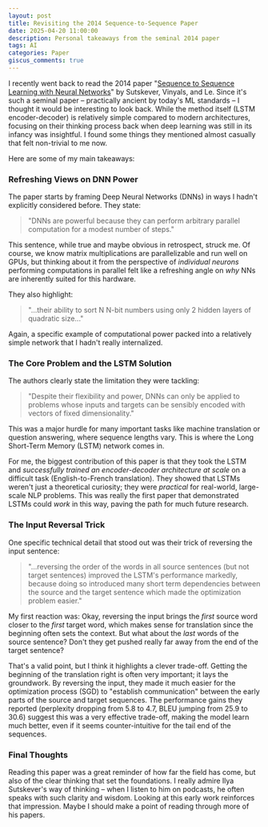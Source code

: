 ```yaml
---
layout: post
title: Revisiting the 2014 Sequence-to-Sequence Paper
date: 2025-04-20 11:00:00
description: Personal takeaways from the seminal 2014 paper
tags: AI
categories: Paper
giscus_comments: true
---
```


I recently went back to read the 2014 paper "[Sequence to Sequence Learning with Neural Networks](https://arxiv.org/abs/1409.3215)" by Sutskever, Vinyals, and Le. Since it's such a seminal paper – practically ancient by today's ML standards – I thought it would be interesting to look back. While the method itself (LSTM encoder-decoder) is relatively simple compared to modern architectures, focusing on their thinking process back when deep learning was still in its infancy was insightful. I found some things they mentioned almost casually that felt non-trivial to me now.

Here are some of my main takeaways:

### Refreshing Views on DNN Power

The paper starts by framing Deep Neural Networks (DNNs) in ways I hadn't explicitly considered before. They state:

> "DNNs are powerful because they can perform arbitrary parallel computation for a modest number of steps."

This sentence, while true and maybe obvious in retrospect, struck me. Of course, we know matrix multiplications are parallelizable and run well on GPUs, but thinking about it from the perspective of *individual neurons* performing computations in parallel felt like a refreshing angle on *why* NNs are inherently suited for this hardware.

They also highlight:

> "...their ability to sort N N-bit numbers using only 2 hidden layers of quadratic size..."

Again, a specific example of computational power packed into a relatively simple network that I hadn't really internalized.

### The Core Problem and the LSTM Solution

The authors clearly state the limitation they were tackling:

> "Despite their flexibility and power, DNNs can only be applied to problems whose inputs and targets can be sensibly encoded with vectors of fixed dimensionality."

This was a major hurdle for many important tasks like machine translation or question answering, where sequence lengths vary. This is where the Long Short-Term Memory (LSTM) network comes in.

For me, the biggest contribution of this paper is that they took the LSTM and *successfully trained an encoder-decoder architecture at scale* on a difficult task (English-to-French translation). They showed that LSTMs weren't just a theoretical curiosity; they were *practical* for real-world, large-scale NLP problems. This was really the first paper that demonstrated LSTMs could *work* in this way, paving the path for much future research.

### The Input Reversal Trick

One specific technical detail that stood out was their trick of reversing the input sentence:

> "...reversing the order of the words in all source sentences (but not target sentences) improved the LSTM's performance markedly, because doing so introduced many short term dependencies between the source and the target sentence which made the optimization problem easier."

My first reaction was: Okay, reversing the input brings the *first* source word closer to the *first* target word, which makes sense for translation since the beginning often sets the context. But what about the *last* words of the source sentence? Don't they get pushed really far away from the end of the target sentence?

That's a valid point, but I think it highlights a clever trade-off. Getting the beginning of the translation right is often very important; it lays the groundwork. By reversing the input, they made it much easier for the optimization process (SGD) to "establish communication" between the early parts of the source and target sequences. The performance gains they reported (perplexity dropping from 5.8 to 4.7, BLEU jumping from 25.9 to 30.6) suggest this was a very effective trade-off, making the model learn much better, even if it seems counter-intuitive for the tail end of the sequences.

### Final Thoughts

Reading this paper was a great reminder of how far the field has come, but also of the clear thinking that set the foundations. I really admire Ilya Sutskever's way of thinking – when I listen to him on podcasts, he often speaks with such clarity and wisdom. Looking at this early work reinforces that impression. Maybe I should make a point of reading through more of his papers.